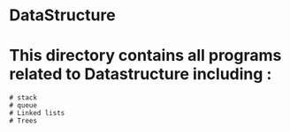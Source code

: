 # DataStructure

# This directory contains all programs related to Datastructure including :

	# stack
	# queue
	# Linked lists
	# Trees


